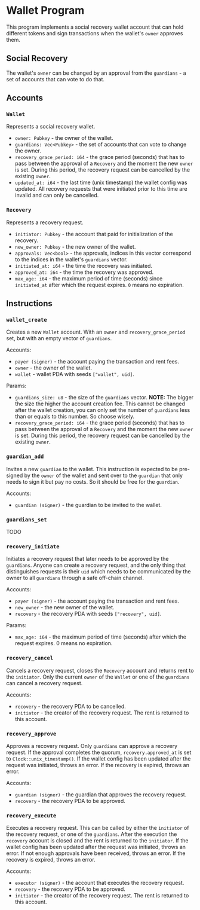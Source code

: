 # Wallet Program

This program implements a social recovery wallet account
that can hold different tokens and sign transactions when the wallet's `owner`
approves them.

## Social Recovery
The wallet's `owner` can be changed by an approval from the `guardians` - 
a set of accounts that can vote to do that.

## Accounts

### `Wallet`
Represents a social recovery wallet.
- `owner: Pubkey` - the owner of the wallet.
- `guardians: Vec<Pubkey>` - the set of accounts that can vote to change the owner.
- `recovery_grace_period: i64` - the grace period (seconds) that has to pass between the approval of a `Recovery`
   and the moment the new `owner` is set. During this period, the recovery request can be cancelled by the existing `owner`.
- `updated_at: i64` - the last time (unix timestamp) the wallet config was updated. All recovery requests
   that were initiated prior to this time are invalid and can only be cancelled.

### `Recovery`
Represents a recovery request.
- `initiator: Pubkey` - the account that paid for initialization of the recovery.
- `new_owner: Pubkey` - the new owner of the wallet.
- `approvals: Vec<bool>` - the approvals, indices in this vector correspond to the indices in the wallet's `guardians` vector.
- `initiated_at: i64` - the time the recovery was initiated.
- `approved_at: i64` - the time the recovery was approved.
- `max_age: i64` - the maximum period of time (seconds) since `initiated_at` after which the request expires.
   `0` means no expiration.

## Instructions

### `wallet_create`
Creates a new `Wallet` account. With an `owner` and `recovery_grace_period` set, but with an empty vector of `guardians`.

Accounts:
- `payer (signer)` - the account paying the transaction and rent fees.
- `owner` - the owner of the wallet.
- `wallet` - wallet PDA with seeds `["wallet", uid]`.

Params:
- `guardians_size: u8` - the size of the `guardians` vector.
  **NOTE:** The bigger the size the higher the account creation fee. This cannot be changed after the wallet creation,
            you can only set the number of `guardians` less than or equals to this number. So choose wisely.
- `recovery_grace_period: i64` - the grace period (seconds) that has to pass between the approval of a `Recovery`
   and the moment the new `owner` is set. During this period, the recovery request can be cancelled by the existing `owner`.

### `guardian_add`
Invites a new `guardian` to the wallet. This instruction is expected to be pre-signed by the `owner` of the wallet
and sent over to the `guardian` that only needs to sign it but pay no costs. So it should be free for the `guardian`.

Accounts:
- `guardian (signer)` - the guardian to be invited to the wallet.

### `guardians_set`
TODO

### `recovery_initiate`
Initiates a recovery request that later needs to be approved by the `guardians`.
Anyone can create a recovery request, and the only thing that distinguishes requests is their `uid` which needs
to be communicated by the owner to all `guardians` through a safe off-chain channel.

Accounts:
- `payer (signer)` - the account paying the transaction and rent fees.
- `new_owner` - the new owner of the wallet.
- `recovery` - the recovery PDA with seeds `["recovery", uid]`.

Params:
- `max_age: i64` - the maximum period of time (seconds) after which the request expires. 0 means no expiration.

### `recovery_cancel`
Cancels a recovery request, closes the `Recovery` account and returns rent to the `initiator`.
Only the current `owner` of the `Wallet` or one of the `guardians` can cancel a recovery request.

Accounts:
- `recovery` - the recovery PDA to be cancelled.
- `initiator` - the creator of the recovery request. The rent is returned to this account.

### `recovery_approve`
Approves a recovery request. Only `guardians` can approve a recovery request.
If the approval completes the quorum, `recovery.approved_at` is set to `Clock::unix_timestamp()`.
If the wallet config has been updated after the request was initiated, throws an error.
If the recovery is expired, throws an error.

Accounts:
- `guardian (signer)` - the guardian that approves the recovery request.
- `recovery` - the recovery PDA to be approved.

### `recovery_execute`
Executes a recovery request. This can be called by either the `initiator` of the recovery request,
or one of the `guardians`.
After the execution the `recovery` account is closed and the rent is returned to the `initiator`.
If the wallet config has been updated after the request was initiated, throws an error.
If not enough approvals have been received, throws an error.
If the recovery is expired, throws an error.

Accounts:
- `executor (signer)` - the account that executes the recovery request.
- `recovery` - the recovery PDA to be approved.
- `initiator` - the creator of the recovery request. The rent is returned to this account.
